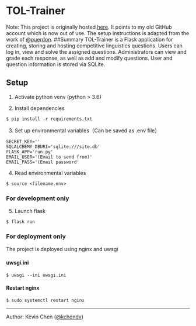 # TOL-Trainer
Note: This project is originally hosted [here](https://github.com/IOLTaiwan/TOL_Trainer). It points to my old GitHub account which is now out of use. The setup instructions is adapted from the work of [@puerdon](https://github.com/puerdon).
##Summary
TOL-Trainer is a Flask application for creating, storing and hosting competitive linguistics questions. Users can log in, view and solve the assigned questions. Administrators can view and grade each response, as well as add and modify questions. User and question information is stored via SQLite.

## Setup
1. Activate python venv (python > 3.6)

2. Install dependencies
```
$ pip install -r requirements.txt
```

3. Set up environmental variables（Can be saved as .env file）
```
SECRET_KEY=''
SQLALCHEMY_DBURI='sqlite:///site.db'
FLASK_APP='run.py'
EMAIL_USER='(Email to send from)'
EMAIL_PASS='(Email password'
```

4. Read environmental variables
```
$ source <filename.env>
```

### For development only

5. Launch flask
```
$ flask run
```

### For deployment only

The project is deployed using nginx and uwsgi

#### uwsgi.ini

```
$ uwsgi --ini uwsgi.ini
```


#### Restart nginx
```
$ sudo systemctl restart nginx
```
---
Author: Kevin Chen ([@kchendv](https://github.com/kchendv))